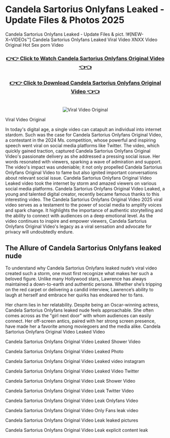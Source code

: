 # Candela Sartorius Onlyfans Leaked - Update Files & Photos 2025

Candela Sartorius Onlyfans Leaked - Update Files & pict. !#[NEW-X~VIDEOs™] Candela Sartorius Onlyfans Leaked Viral Video XNXX Video Original Hot Sex porn Video
<br>
<div align="center">
<h3><a href="https://links2leaks.com?utm_source=candelasartorius&utm_medium=gitlong" rel="nofollow">👉👉 Click to Watch Candela Sartorius Onlyfans Original Video 👈👈</a></h3>
<h3><a href="https://links2leaks.com?utm_source=candelasartorius&utm_medium=gitlong" rel="nofollow">👉👉 Click to Download Candela Sartorius Onlyfans Original Video 👈👈</a></h3>
<br>
<a href="https://links2leaks.com?utm_source=candelasartorius&utm_medium=gitlong" rel="nofollow"><img src="https://i.ibb.co/Gkj2r4b/banner.png" alt="Viral Video Original" style="max-width: 100%; display: inline-block;" data-target="animated-image.originalImage"></a>
</div>

Viral Video Original

In today's digital age, a single video can catapult an individual into internet stardom. Such was the case for Candela Sartorius Onlyfans Original Video, a contestant in the 2024 Ms. competition, whose powerful and inspiring speech went viral on social media platforms like Twitter.
The video, which quickly gained traction, captured Candela Sartorius Onlyfans Original Video's passionate delivery as she addressed a pressing social issue. Her words resonated with viewers, sparking a wave of admiration and support. The video's impact was undeniable; it not only propelled Candela Sartorius Onlyfans Original Video to fame but also ignited important conversations about relevant social issue.
Candela Sartorius Onlyfans Original Video Leaked video took the internet by storm and amazed viewers on various social media platforms. Candela Sartorius Onlyfans Original Video Leaked, a young and talented digital creator, recently became famous thanks to this interesting video.
The Candela Sartorius Onlyfans Original Video 2025 viral video serves as a testament to the power of social media to amplify voices and spark change. It highlights the importance of authentic storytelling and the ability to connect with audiences on a deep emotional level. As the video continues to inspire and empower viewers, Candela Sartorius Onlyfans Original Video's legacy as a viral sensation and advocate for privacy will undoubtedly endure.

<h2>The Allure of Candela Sartorius Onlyfans leaked nude</h2>


To understand why Candela Sartorius Onlyfans leaked nude’s viral video created such a storm, one must first recognize what makes her such a beloved figure. Unlike many Hollywood stars, Lawrence has always maintained a down-to-earth and authentic persona. Whether she’s tripping on the red carpet or delivering a candid interview, Lawrence’s ability to laugh at herself and embrace her quirks has endeared her to fans.

Her charm lies in her relatability. Despite being an Oscar-winning actress, Candela Sartorius Onlyfans leaked nude feels approachable. She often comes across as the "girl next door" with whom audiences can easily connect. Her off-screen antics, paired with her strong screen presence, have made her a favorite among moviegoers and the media alike.
Candela Sartorius Onlyfans Original Video Leaked Video

Candela Sartorius Onlyfans Original Video Leaked Shower Video

Candela Sartorius Onlyfans Original Video Leaked Photo

Candela Sartorius Onlyfans Original Video Leaked video instagram

Candela Sartorius Onlyfans Original Video Leaked Video Twitter

Candela Sartorius Onlyfans Original Video Leak Shower Video

Candela Sartorius Onlyfans Original Video Leak Twitter Video

Candela Sartorius Onlyfans Original Video Leak Onlyfans Video

Candela Sartorius Onlyfans Original Video Only Fans leak video

Candela Sartorius Onlyfans Original Video Leak leaked pictures

Candela Sartorius Onlyfans Original Video Leak explicit content leak